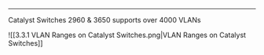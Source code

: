 
---
Catalyst Switches 2960 & 3650 supports over 4000 VLANs

![[3.3.1 VLAN Ranges on Catalyst Switches.png|VLAN Ranges on Catalyst Switches]]